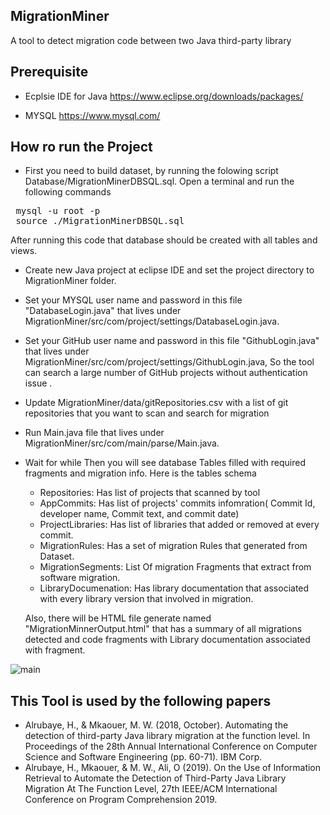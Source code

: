 ## MigrationMiner

A tool to detect migration code between two Java third-party library

## Prerequisite

* Ecplsie IDE for Java https://www.eclipse.org/downloads/packages/

* MYSQL  https://www.mysql.com/


## How ro run the Project
* First you need to build dataset, by running the folowing script Database/MigrationMinerDBSQL.sql.
Open a terminal and run the following commands
<pre>
 mysql -u root -p
 source ./MigrationMinerDBSQL.sql
</pre>
After running this code that database should be created with all tables and views.

* Create new  Java project at eclipse IDE and set the project directory to MigrationMiner folder.
* Set your MYSQL user name and password in this file "DatabaseLogin.java" that lives under MigrationMiner/src/com/project/settings/DatabaseLogin.java.

* Set your GitHub user name and password in this file "GithubLogin.java" that lives under MigrationMiner/src/com/project/settings/GithubLogin.java, So the tool can search a large number of GitHub projects without authentication issue .

* Update MigrationMiner/data/gitRepositories.csv with a list of git repositories that you want to scan and search for migration
* Run Main.java file that lives under MigrationMiner/src/com/main/parse/Main.java.

* Wait for while Then you will see database Tables filled with required fragments and migration info. Here is the tables schema
 
   * Repositories: Has list of projects that scanned by tool
   * AppCommits: Has list of projects' commits infomration( Commit Id, developer name, Commit text, and commit date)
   * ProjectLibraries: Has list of libraries that added or removed at every commit.
   * MigrationRules:  Has a set of migration Rules that generated from Dataset.
   * MigrationSegments: List Of migration Fragments that extract from software migration.
   * LibraryDocumenation: Has library documentation that associated with every library version that involved in migration.
   
   Also, there will be HTML file generate named "MigrationMinnerOutput.html" that has a summary of all migrations  detected and code fragments with Library documentation associated with fragment.
   
![main](https://repository-images.githubusercontent.com/185124992/bcd2f000-6f9d-11e9-9040-fbc3190eb01a)


## This Tool is used by the following papers
* Alrubaye, H., & Mkaouer, M. W. (2018, October). Automating the detection of third-party Java library migration at the function level. In Proceedings of the 28th Annual International Conference on Computer Science and Software Engineering (pp. 60-71). IBM Corp.
* Alrubaye, H., Mkaouer, & M. W., Ali, O (2019). On the Use of Information Retrieval to Automate the Detection of Third-Party Java Library Migration At The Function Level, 27th IEEE/ACM International Conference on Program Comprehension 2019.

 
